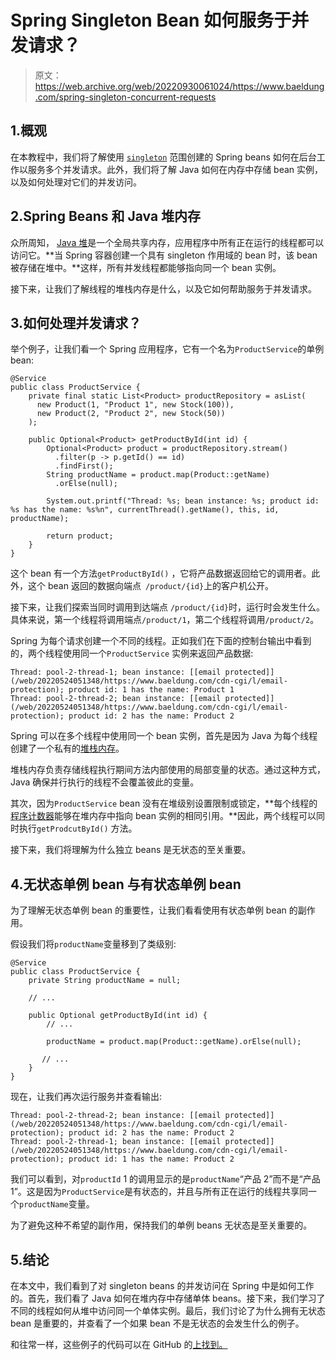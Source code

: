 # Spring Singleton Bean 如何服务于并发请求？

> 原文：<https://web.archive.org/web/20220930061024/https://www.baeldung.com/spring-singleton-concurrent-requests>

## 1.概观

在本教程中，我们将了解使用 [`singleton`](/web/20220524051348/https://www.baeldung.com/spring-bean-scopes#singleton) 范围创建的 Spring beans 如何在后台工作以服务多个并发请求。此外，我们将了解 Java 如何在内存中存储 bean 实例，以及如何处理对它们的并发访问。

## 2.Spring Beans 和 Java 堆内存

众所周知， [Java 堆](/web/20220524051348/https://www.baeldung.com/java-stack-heap#heap-space-in-java)是一个全局共享内存，应用程序中所有正在运行的线程都可以访问它。**当 Spring 容器创建一个具有 singleton 作用域的 bean 时，该 bean 被存储在堆中。**这样，所有并发线程都能够指向同一个 bean 实例。

接下来，让我们了解线程的堆栈内存是什么，以及它如何帮助服务于并发请求。

## 3.如何处理并发请求？

举个例子，让我们看一个 Spring 应用程序，它有一个名为`ProductService`的单例 bean:

```
@Service
public class ProductService {
    private final static List<Product> productRepository = asList(
      new Product(1, "Product 1", new Stock(100)),
      new Product(2, "Product 2", new Stock(50))
    );

    public Optional<Product> getProductById(int id) {
        Optional<Product> product = productRepository.stream()
          .filter(p -> p.getId() == id)
          .findFirst();
        String productName = product.map(Product::getName)
          .orElse(null);

        System.out.printf("Thread: %s; bean instance: %s; product id: %s has the name: %s%n", currentThread().getName(), this, id, productName);

        return product;
    }
} 
```

这个 bean 有一个方法`getProductById()` ，它将产品数据返回给它的调用者。此外，这个 bean 返回的数据向端点` /product/{id}`上的客户机公开。

接下来，让我们探索当同时调用到达端点 `/product/{id}`时，运行时会发生什么。具体来说，第一个线程将调用端点`/product/1`，第二个线程将调用`/product/2`。

Spring 为每个请求创建一个不同的线程。正如我们在下面的控制台输出中看到的，两个线程使用同一个`ProductService` 实例来返回产品数据:

```
Thread: pool-2-thread-1; bean instance: [[email protected]](/web/20220524051348/https://www.baeldung.com/cdn-cgi/l/email-protection); product id: 1 has the name: Product 1
Thread: pool-2-thread-2; bean instance: [[email protected]](/web/20220524051348/https://www.baeldung.com/cdn-cgi/l/email-protection); product id: 2 has the name: Product 2
```

Spring 可以在多个线程中使用同一个 bean 实例，首先是因为 Java 为每个线程创建了一个私有的[堆栈内存](/web/20220524051348/https://www.baeldung.com/java-stack-heap#stack-memory-in-java)。

堆栈内存负责存储线程执行期间方法内部使用的局部变量的状态。通过这种方式，Java 确保并行执行的线程不会覆盖彼此的变量。

其次，因为`ProductService` bean 没有在堆级别设置限制或锁定，**每个线程的[程序计数器](/web/20220524051348/https://www.baeldung.com/cs/process-control-block#2-program-counter)能够在堆内存中指向 bean 实例的相同引用。**因此，两个线程可以同时执行`getProdcutById()` 方法。

接下来，我们将理解为什么独立 beans 是无状态的至关重要。

## 4.无状态单例 bean 与有状态单例 bean

为了理解无状态单例 bean 的重要性，让我们看看使用有状态单例 bean 的副作用。

假设我们将`productName`变量移到了类级别:

```
@Service
public class ProductService {
    private String productName = null;

    // ...

    public Optional getProductById(int id) {
        // ...

        productName = product.map(Product::getName).orElse(null);

       // ...
    }
}
```

现在，让我们再次运行服务并查看输出:

```
Thread: pool-2-thread-2; bean instance: [[email protected]](/web/20220524051348/https://www.baeldung.com/cdn-cgi/l/email-protection); product id: 2 has the name: Product 2
Thread: pool-2-thread-1; bean instance: [[email protected]](/web/20220524051348/https://www.baeldung.com/cdn-cgi/l/email-protection); product id: 1 has the name: Product 2
```

我们可以看到，对`productId` 1 的调用显示的是`productName`“产品 2”而不是“产品 1”。这是因为`ProductService`是有状态的，并且与所有正在运行的线程共享同一个`productName`变量。

为了避免这种不希望的副作用，保持我们的单例 beans 无状态是至关重要的。

## 5.结论

在本文中，我们看到了对 singleton beans 的并发访问在 Spring 中是如何工作的。首先，我们看了 Java 如何在堆内存中存储单体 beans。接下来，我们学习了不同的线程如何从堆中访问同一个单体实例。最后，我们讨论了为什么拥有无状态 bean 是重要的，并查看了一个如果 bean 不是无状态的会发生什么的例子。

和往常一样，这些例子的代码可以在 GitHub 的[上找到。](https://web.archive.org/web/20220524051348/https://github.com/eugenp/tutorials/tree/master/spring-core-5)